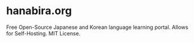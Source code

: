 # hanabira.org
Free Open-Source Japanese and Korean language learning portal. Allows for Self-Hosting. MIT License.
